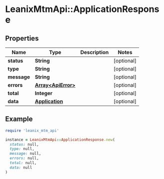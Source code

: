 # LeanixMtmApi::ApplicationResponse

## Properties

| Name | Type | Description | Notes |
| ---- | ---- | ----------- | ----- |
| **status** | **String** |  | [optional] |
| **type** | **String** |  | [optional] |
| **message** | **String** |  | [optional] |
| **errors** | [**Array&lt;ApiError&gt;**](ApiError.md) |  | [optional] |
| **total** | **Integer** |  | [optional] |
| **data** | [**Application**](Application.md) |  | [optional] |

## Example

```ruby
require 'leanix_mtm_api'

instance = LeanixMtmApi::ApplicationResponse.new(
  status: null,
  type: null,
  message: null,
  errors: null,
  total: null,
  data: null
)
```

